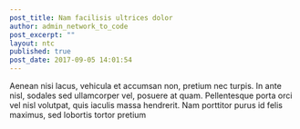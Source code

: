 ```yaml
---
post_title: Nam facilisis ultrices dolor
author: admin_network_to_code
post_excerpt: ""
layout: ntc
published: true
post_date: 2017-09-05 14:01:54
---
```

Aenean nisi lacus, vehicula et accumsan non, pretium nec turpis. In ante nisl, sodales sed ullamcorper vel, posuere at quam. Pellentesque porta orci vel nisl volutpat, quis iaculis massa hendrerit. Nam porttitor purus id felis maximus, sed lobortis tortor pretium<!--more-->
